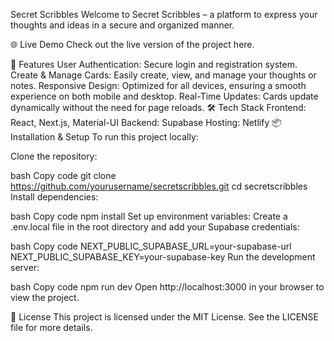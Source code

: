 Secret Scribbles
Welcome to Secret Scribbles – a platform to express your thoughts and ideas in a secure and organized manner.

🌐 Live Demo
Check out the live version of the project here.

🚀 Features
User Authentication: Secure login and registration system.
Create & Manage Cards: Easily create, view, and manage your thoughts or notes.
Responsive Design: Optimized for all devices, ensuring a smooth experience on both mobile and desktop.
Real-Time Updates: Cards update dynamically without the need for page reloads.
🛠️ Tech Stack
Frontend: React, Next.js, Material-UI
Backend: Supabase
Hosting: Netlify
📦 Installation & Setup
To run this project locally:

Clone the repository:

bash
Copy code
git clone https://github.com/yourusername/secretscribbles.git
cd secretscribbles
Install dependencies:

bash
Copy code
npm install
Set up environment variables:
Create a .env.local file in the root directory and add your Supabase credentials:

bash
Copy code
NEXT_PUBLIC_SUPABASE_URL=your-supabase-url
NEXT_PUBLIC_SUPABASE_KEY=your-supabase-key
Run the development server:

bash
Copy code
npm run dev
Open http://localhost:3000 in your browser to view the project.

📜 License
This project is licensed under the MIT License. See the LICENSE file for more details.

